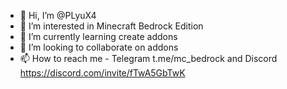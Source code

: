 - 👋 Hi, I’m @PLyuX4
- 👀 I’m interested in Minecraft Bedrock Edition
- 🌱 I’m currently learning create addons
- 💞️ I’m looking to collaborate on addons
- 📫 How to reach me - Telegram t.me/mc_bedrock and Discord https://discord.com/invite/fTwA5GbTwK
